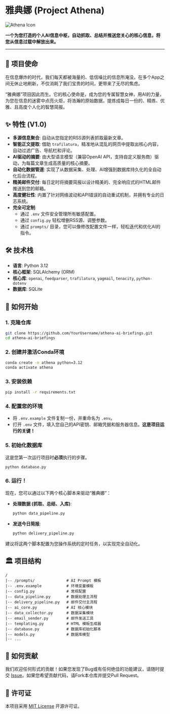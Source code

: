 # 雅典娜 (Project Athena)

![Athena Icon](https://raw.githubusercontent.com/user-attachments/assets/cb3c6a49-3543-4556-946d-9788f6153350) 
<!-- 这是一个临时的Logo URL，我建议您将赛博朋克版的图标保存下来，放到项目的一个`assets`文件夹中，然后在这里使用相对路径 -->

**一个为您打造的个人AI信息中枢，自动抓取、总结并推送您关心的核心信息，将您从信息过载中解放出来。**

---

## 🚀 项目使命

在信息爆炸的时代，我们每天都被海量的、低信噪比的信息所淹没。在多个App之间无休止地刷新，不仅消耗了我们宝贵的时间，更带来了无尽的焦虑。

“雅典娜”项目因此而生。它的核心使命是，成为您的专属智慧女神，用AI的力量，为您在信息的迷雾中点亮火炬，将浩瀚的原始数据，提炼成每日一份的、精炼、优雅、且高度个人化的智慧简报。

## ✨ 特性 (V1.0)

*   **多源信息聚合**: 自动从您指定的RSS源列表抓取最新文章。
*   **智能正文提取**: 借助 `trafilatura`，精准地从混乱的网页中提取出核心内容，自动过滤广告、导航栏和评论。
*   **AI驱动的摘要**: 由大型语言模型（兼容OpenAI API，支持自定义服务商）驱动，为每篇文章生成高质量的核心摘要。
*   **自动化数据管道**: 实现了从数据采集、处理、AI增强到数据库持久化的全自动化后台流程。
*   **精美邮件交付**: 每日定时将摘要简报以设计精美的、完全响应式的HTML邮件推送到您的邮箱。
*   **高度健壮性**: 内置了针对网络波动和API错误的自动重试机制，并拥有专业的日志系统。
*   **完全可定制**:
    *   通过 `.env` 文件安全管理所有敏感配置。
    *   通过 `config.py` 轻松增删RSS源、调整参数。
    *   通过 `prompts/` 目录，您可以像修改配置文件一样，轻松迭代和优化AI的指令。

## 🛠️ 技术栈

*   **语言**: Python 3.12
*   **核心框架**: SQLAlchemy (ORM)
*   **核心库**: `openai`, `feedparser`, `trafilatura`, `yagmail`, `tenacity`, `python-dotenv`
*   **数据库**: SQLite

## 🚀 如何开始

### 1. 克隆仓库
```bash
git clone https://github.com/YourUsername/athena-ai-briefings.git
cd athena-ai-briefings
```

### 2. 创建并激活Conda环境
```bash
conda create -n athena python=3.12
conda activate athena
```

### 3. 安装依赖
```bash
pip install -r requirements.txt
```

### 4. 配置您的环境
*   将 `.env.example` 文件复制一份，并重命名为 `.env`。
*   打开 `.env` 文件，填入您自己的API密钥、邮箱凭据和服务器信息。**这是项目运行的关键！**

### 5. 初始化数据库
这是您第一次运行项目时**必须**执行的步骤。
```bash
python database.py
```

### 6. 运行！
现在，您可以通过以下两个核心脚本来驱动“雅典娜”：

*   **处理数据 (抓取、总结、入库)**:
    ```bash
    python data_pipeline.py
    ```
*   **发送今日简报**:
    ```bash
    python delivery_pipeline.py
    ```

建议将这两个脚本配置为您操作系统的定时任务，以实现完全自动化。

## 🏛️ 项目结构

```
/
|-- /prompts/              # AI Prompt 模板
|-- .env.example           # 环境变量模板
|-- config.py              # 常规配置
|-- data_pipeline.py       # 数据处理主流程
|-- delivery_pipeline.py   # 邮件交付主流程
|-- ai_core.py             # AI 核心模块
|-- data_collector.py      # 数据采集模块
|-- email_sender.py        # 邮件发送工具
|-- templating.py          # HTML 模板生成器
|-- database.py            # 数据库初始化脚本
|-- models.py              # 数据库模型
|-- ...
```

## 🤝 如何贡献

我们欢迎任何形式的贡献！如果您发现了Bug或有任何绝佳的功能建议，请随时提交 [Issue](https://github.com/YourUsername/athena-ai-briefings/issues)。如果您希望贡献代码，请Fork本仓库并提交Pull Request。

## 📜 许可证

本项目采用 [MIT License](LICENSE) 开源许可证。